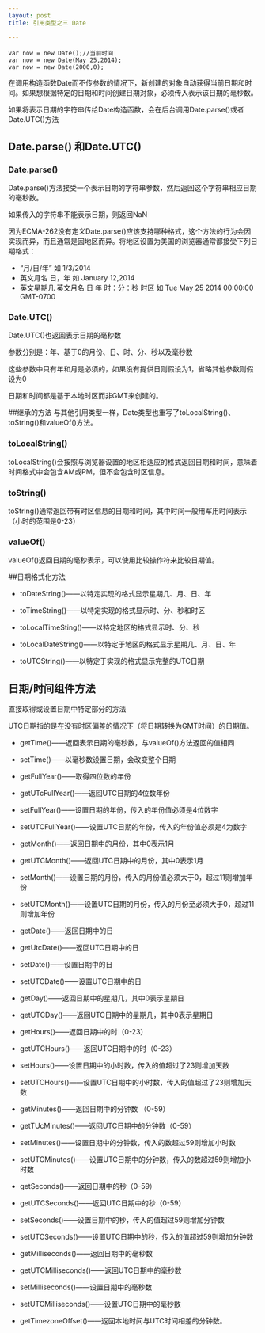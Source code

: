 ```yaml
---
layout: post
title: 引用类型之三 Date

---
```

    var now = new Date();//当前时间
    var now = new Date(May 25,2014);
    var now = new Date(2000,0);
    
在调用构造函数Date而不传参数的情况下，新创建的对象自动获得当前日期和时间。如果想根据特定的日期和时间创建日期对象，必须传入表示该日期的毫秒数。

如果将表示日期的字符串传给Date构造函数，会在后台调用Date.parse()或者Date.UTC()方法

## Date.parse() 和Date.UTC()
### Date.parse()
Date.parse()方法接受一个表示日期的字符串参数，然后返回这个字符串相应日期的毫秒数。

如果传入的字符串不能表示日期，则返回NaN

因为ECMA-262没有定义Date.parse()应该支持哪种格式，这个方法的行为会因实现而异，而且通常是因地区而异。将地区设置为美国的浏览器通常都接受下列日期格式：

* “月/日/年” 如 1/3/2014
* 英文月名 日，年 如 January 12,2014
* 英文星期几 英文月名 日 年 时：分：秒 时区 如 Tue May 25 2014 00:00:00 GMT-0700

### Date.UTC()

Date.UTC()也返回表示日期的毫秒数

参数分别是：年、基于0的月份、日、时、分、秒以及毫秒数

这些参数中只有年和月是必须的，如果没有提供日则假设为1，省略其他参数则假设为0

日期和时间都是基于本地时区而非GMT来创建的。

##继承的方法
与其他引用类型一样，Date类型也重写了toLocalString()、toString()和valueOf()方法。
### toLocalString()
toLocalString()会按照与浏览器设置的地区相适应的格式返回日期和时间，意味着时间格式中会包含AM或PM，但不会包含时区信息。
### toString()
toString()通常返回带有时区信息的日期和时间，其中时间一般用军用时间表示（小时的范围是0-23）
### valueOf()
valueOf()返回日期的毫秒表示，可以使用比较操作符来比较日期值。

##日期格式化方法

* toDateString()——以特定实现的格式显示星期几、月、日、年

* toTimeString()——以特定实现的格式显示时、分、秒和时区

* toLocalTimeSting()——以特定地区的格式显示时、分、秒

* toLocalDateString()——以特定于地区的格式显示星期几、月、日、年

* toUTCString()——以特定于实现的格式显示完整的UTC日期

## 日期/时间组件方法
直接取得或设置日期中特定部分的方法

UTC日期指的是在没有时区偏差的情况下（将日期转换为GMT时间）的日期值。

* getTime()——返回表示日期的毫秒数，与valueOf()方法返回的值相同

* setTime()——以毫秒数设置日期，会改变整个日期

* getFullYear()——取得四位数的年份

* getUTcFullYear()——返回UTC日期的4位数年份

* setFullYear()——设置日期的年份，传入的年份值必须是4位数字

* setUTCFullYear()——设置UTC日期的年份，传入的年份值必须是4为数字

* getMonth()——返回日期中的月份，其中0表示1月

* getUTCMonth()——返回UTC日期中的月份，其中0表示1月

* setMonth()——设置日期的月份，传入的月份值必须大于0，超过11则增加年份

* setUTCMonth()——设置UTC日期的月份，传入的月份至必须大于0，超过11则增加年份

* getDate()——返回日期中的日

* getUtcDate()——返回UTC日期中的日

* setDate()——设置日期中的日

* setUTCDate()——设置UTC日期中的日

* getDay()——返回日期中的星期几，其中0表示星期日

* getUTCDay()——返回UTC日期中的星期几，其中0表示星期日

* getHours()——返回日期中的时（0-23）

* getUTCHours()——返回UTC日期中的时（0-23）

* setHours()——设置日期中的小时数，传入的值超过了23则增加天数

* setUTCHours()——设置UTC日期中的小时数，传入的值超过了23则增加天数

* getMinutes()——返回日期中的分钟数 （0-59）

* getTUcMinutes()——返回UTC日期中的分钟数（0-59）

* setMinutes()——设置日期中的分钟数，传入的数超过59则增加小时数

* setUTCMinutes()——设置UTC日期中的分钟数，传入的数超过59则增加小时数

* getSeconds()——返回日期中的秒（0-59）

* getUTCSeconds()——返回UTC日期中的秒（0-59）

* setSeconds()——设置日期中的秒，传入的值超过59则增加分钟数

* setUTCSeconds()——设置UTC日期中的秒，传入的值超过59则增加分钟数

* getMilliseconds()——返回日期中的毫秒数

* getUTCMilliseconds()——返回UTC日期中的毫秒数

* setMilliseconds()——设置日期中的毫秒数

* setUTCMilliseconds()——设置UTC日期中的毫秒数

* getTimezoneOffset()——返回本地时间与UTC时间相差的分钟数。